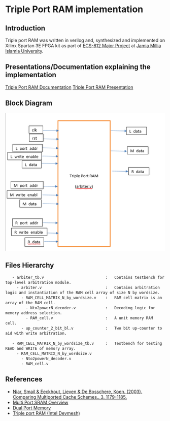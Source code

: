 # Triple Port RAM implementation

## Introduction
Triple port RAM was written in verilog and, synthesized and implemented on Xilinx Spartan 3E FPGA kit as part of [ECS-812 Major Project](https://www.jmi.ac.in/upload/menuupload/dece_btech_cbcs.pdf)
at [Jamia Millia Islamia University](https://www.jmi.ac.in/).

## Presentations/Documentation explaining the implementation
[Triple Port RAM Documentation](https://github.com/12562/Triple_port_RAM/blob/main/doc/Triple_Port_RAM.doc)
[Triple Port RAM Presentation](https://github.com/12562/Triple_port_RAM/blob/main/Triple%20port%20RAM.pdf)

## Block Diagram
![Triple Port RAM block diagram](https://github.com/12562/ECS-812/blob/main/img/Triple_port_RAM.png)

## Files Hierarchy
```
   - arbiter_tb.v                           :   Contains testbench for top-level arbitration module.
     - arbiter.v                            :   Contains arbitration logic and instantiation of the RAM cell array of size N by wordsize.
       - RAM_CELL_MATRIX_N_by_wordsize.v    :   RAM cell matrix is an array of the RAM cell.
         - Nto2powerN_decoder.v             :   Decoding logic for memory address selection.
         - RAM_cell.v                       :   A unit memory RAM cell.
       - up_counter_2_bit_bl.v              :   Two bit up-counter to aid with write arbitration.
       
   - RAM_CELL_MATRIX_N_by_wordsize_tb.v     :   Testbench for testing READ and WRITE of memory array.
     - RAM_CELL_MATRIX_N_by_wordsize.v
       - Nto2powerN_decoder.v
       - RAM_cell.v
```

## References

   - [Niar, Smail & Eeckhout, Lieven & De Bosschere, Koen. (2003). Comparing Multiported Cache Schemes.. 3. 1179-1185.](https://github.com/12562/Triple_port_RAM/blob/main/doc/Multi%20port%20RAM/multi_port_cache.pdf)
   - [Multi Port SRAM Overview](https://github.com/12562/Triple_port_RAM/blob/main/doc/Multi%20port%20RAM/idt_first_manyport.ppt)
   - [Dual Port Memory](https://github.com/12562/Triple_port_RAM/blob/main/doc/Multi%20port%20RAM/DUAL-PORT%20MEMORY.pdf)
   - [Triple port RAM (Intel Devmesh)](https://devmesh.intel.com/projects/triple-port-ram)
